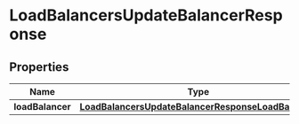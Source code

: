 

# LoadBalancersUpdateBalancerResponse


## Properties

| Name | Type | Description | Notes |
|------------ | ------------- | ------------- | -------------|
|**loadBalancer** | [**LoadBalancersUpdateBalancerResponseLoadBalancer**](LoadBalancersUpdateBalancerResponseLoadBalancer.md) |  |  |




